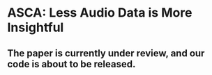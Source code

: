 # ASCA: Less Audio Data is More Insightful
## The paper is currently under review, and our code is about to be released.
